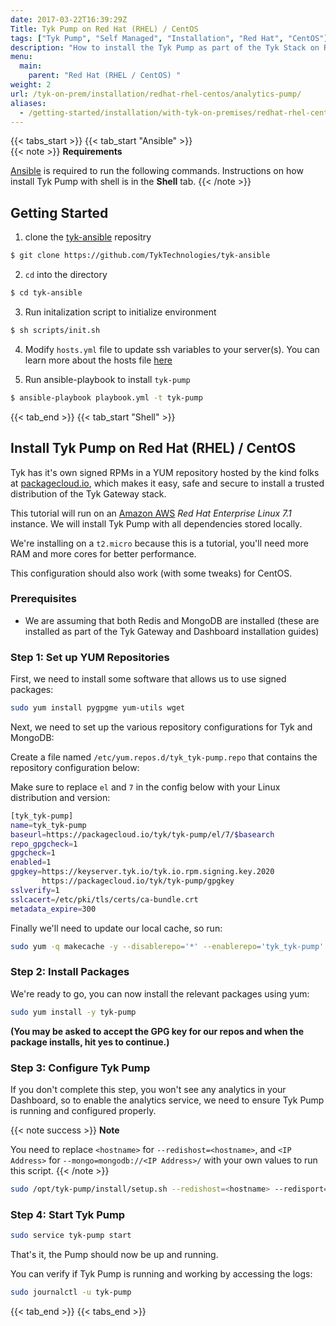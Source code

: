 ```yaml
---
date: 2017-03-22T16:39:29Z
Title: Tyk Pump on Red Hat (RHEL) / CentOS
tags: ["Tyk Pump", "Self Managed", "Installation", "Red Hat", "CentOS"]
description: "How to install the Tyk Pump as part of the Tyk Stack on Red Hat or CentOS using Ansible or shell scripts"
menu:
  main:
    parent: "Red Hat (RHEL / CentOS) "
weight: 2 
url: /tyk-on-prem/installation/redhat-rhel-centos/analytics-pump/
aliases:
  - /getting-started/installation/with-tyk-on-premises/redhat-rhel-centos/analytics-pump
---
```

{{< tabs_start >}}
{{< tab_start "Ansible" >}}
<br />
{{< note >}}
**Requirements**

[Ansible](https://docs.ansible.com/ansible/latest/installation_guide/intro_installation.html) is required to run the following commands. Instructions on how install Tyk Pump with shell is in the <b>Shell</b> tab.
{{< /note >}}

## Getting Started
1. clone the [tyk-ansible](https://github.com/TykTechnologies/tyk-ansible) repositry

```bash
$ git clone https://github.com/TykTechnologies/tyk-ansible
```

2. `cd` into the directory
```.bash
$ cd tyk-ansible
```

3. Run initalization script to initialize environment

```bash
$ sh scripts/init.sh
```

4. Modify `hosts.yml` file to update ssh variables to your server(s). You can learn more about the hosts file [here](https://docs.ansible.com/ansible/latest/user_guide/intro_inventory.html)

5. Run ansible-playbook to install `tyk-pump`

```bash
$ ansible-playbook playbook.yml -t tyk-pump
```
{{< tab_end >}}
{{< tab_start "Shell" >}}
## Install Tyk Pump on Red Hat (RHEL) / CentOS

Tyk has it's own signed RPMs in a YUM repository hosted by the kind folks at [packagecloud.io][1], which makes it easy, safe and secure to install a trusted distribution of the Tyk Gateway stack.

This tutorial will run on an [Amazon AWS][2] *Red Hat Enterprise Linux 7.1* instance. We will install Tyk Pump with all dependencies stored locally.

We're installing on a `t2.micro` because this is a tutorial, you'll need more RAM and more cores for better performance.

This configuration should also work (with some tweaks) for CentOS.

### Prerequisites

*   We are assuming that both Redis and MongoDB are installed (these are installed as part of the Tyk Gateway and Dashboard installation guides)

### Step 1: Set up YUM Repositories

First, we need to install some software that allows us to use signed packages:
```bash
sudo yum install pygpgme yum-utils wget
```

Next, we need to set up the various repository configurations for Tyk and MongoDB:

Create a file named `/etc/yum.repos.d/tyk_tyk-pump.repo` that contains the repository configuration below: 

Make sure to replace `el` and `7` in the config below with your Linux distribution and version:
```bash
[tyk_tyk-pump]
name=tyk_tyk-pump
baseurl=https://packagecloud.io/tyk/tyk-pump/el/7/$basearch
repo_gpgcheck=1
gpgcheck=1
enabled=1
gpgkey=https://keyserver.tyk.io/tyk.io.rpm.signing.key.2020
       https://packagecloud.io/tyk/tyk-pump/gpgkey
sslverify=1
sslcacert=/etc/pki/tls/certs/ca-bundle.crt
metadata_expire=300
```

Finally we'll need to update our local cache, so run:
```bash
sudo yum -q makecache -y --disablerepo='*' --enablerepo='tyk_tyk-pump'
```

### Step 2: Install Packages

We're ready to go, you can now install the relevant packages using yum:
```bash
sudo yum install -y tyk-pump
```

**(You may be asked to accept the GPG key for our repos and when the package installs, hit yes to continue.)**

### Step 3: Configure Tyk Pump

If you don't complete this step, you won't see any analytics in your Dashboard, so to enable the analytics service, we need to ensure Tyk Pump is running and configured properly.


{{< note success >}}
**Note**  

You need to replace `<hostname>` for `--redishost=<hostname>`, and `<IP Address>` for `--mongo=mongodb://<IP Address>/` with your own values to run this script.
{{< /note >}}


```bash
sudo /opt/tyk-pump/install/setup.sh --redishost=<hostname> --redisport=6379 --mongo=mongodb://<IP Address>/tyk_analytics
```
### Step 4: Start Tyk Pump
```bash
sudo service tyk-pump start
```

That's it, the Pump should now be up and running.

You can verify if Tyk Pump is running and working by accessing the logs:
```bash
sudo journalctl -u tyk-pump
```
 [1]: https://packagecloud.io
 [2]: http://aws.amazon.com
{{< tab_end >}}
{{< tabs_end >}}
